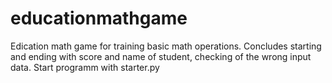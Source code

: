 # educationmathgame
Edication math game for training basic math operations. Concludes starting and ending with score and name of student, checking of the wrong input data.
Start programm with starter.py
